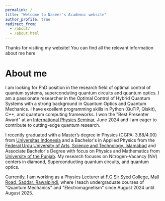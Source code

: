 ```yaml
---
permalink: /
title: "Welcome to Naseer's Academic website"
author_profile: true
redirect_from: 
  - /about/
  - /about.html
---
```


Thanks for visiting my website! 
You can find all the relevant information about me here

About me
======

I am looking for PhD position in the research field of optimal control of quantum systems, superconduting quantum circuits and quantum optics. I am a passionate researcher in the Optimal Control of Hybrid Quantum Systems with a strong background in Quantum Optics and Quantum Mechanics. I have excellent programming skills in Python (QuTiP, Qiskit), C++, and quantum computing frameworks. I won the "Best Presenter Award" at an [International Physics Seminar](https://ips2024.snf-unj.ac.id/), June 2024 and I am eager to contribute to cutting-edge quantum research.

I recently graduated with a Master’s degree in Physics (CGPA: 3.68/4.00) from [Universitas Indonesia](https://www.ui.ac.id/en/) and a Bachelor's in Applied Physics from the [Federal Urdu University of Arts, Science and Technology, Islamabad](https://fuuastisb.edu.pk/) and Associate Bachelor's Degree with focus on Physics and Mathematics from [University of the Punjab](https://www.pu.edu.pk/). My research focuses on Nitrogen-Vacancy (NV) centers in diamond, Superconducting quantum circuits, and quantum optics. 

Currently, I am working as a Physics Lecturer at [F.G Sir Syed College, Mall Road, Saddar, Rawalpindi](https://fgssc.edu.pk/), where I teach undergraduate courses of "Quantum Mechanics" and "Electromagnetism" since August 2024 until August 2025. 
